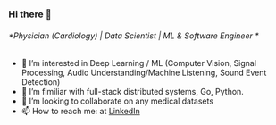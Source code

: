### Hi there 👋
###### *Physician (Cardiology) | Data Scientist | ML & Software Engineer *

- 🔭 I’m interested in Deep Learning / ML (Computer Vision, Signal Processing, Audio Understanding/Machine Listening, Sound Event Detection)
- 🌱 I’m fimiliar with full-stack distributed systems, Go, Python.
- 👯 I’m looking to collaborate on any medical datasets
- 📫 How to reach me: at [LinkedIn](https://www.linkedin.com/in/dr-leander-melms-7a852bb5/)

<!--
**leanderme/leanderme** is a ✨ _special_ ✨ repository because its `README.md` (this file) appears on your GitHub profile.

Here are some ideas to get you started:

- 🔭 I’m interested in Deep Learning / ML (Computer Vision & Signal Processing)
- 🌱 I’m fimiliar with full-stack distributed systems, Go, Python.
- 👯 I’m looking to collaborate on ...
- 🤔 I’m looking for help with ...
- 💬 Ask me about ...
- 📫 How to reach me: ...
- 😄 Pronouns: ...
- ⚡ Fun fact: ...
-->

